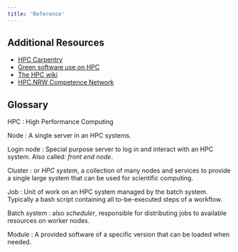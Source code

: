 ```yaml
---
title: 'Reference'
---
```


## Additional Resources
- [HPC Carpentry](https://www.hpc-carpentry.org/)
- [Green software use on HPC](https://carpentries-incubator.github.io/green-software-hpc/)
- [The HPC wiki](https://hpc-wiki.info/)
- [HPC.NRW Competence Network](https://hpc.dh.nrw/)


## Glossary
HPC
: High Performance Computing

Node
: A single server in an HPC systems.

Login node
: Special purpose server to log in and interact with an HPC system. Also called: *front end node*.

Cluster
: or *HPC system*, a collection of many nodes and services to provide a single large system that can be used for scientific computing.

Job
: Unit of work on an HPC system managed by the batch system. Typically a bash script containing all to-be-executed steps of a workflow.

Batch system
: also *scheduler*, responsible for distributing jobs to available resources on worker nodes.

Module
: A provided software of a specific version that can be loaded when needed.

